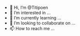 - 👋 Hi, I’m @Titipoen
- 👀 I’m interested in ...
- 🌱 I’m currently learning ...
- 💞️ I’m looking to collaborate on ...
- 📫 How to reach me ...

<!---
Titipoen/Titipoen is a ✨ special ✨ repository because its `README.md` (this file) appears on your GitHub profile.
You can click the Preview link to take a look at your changes.
--->
